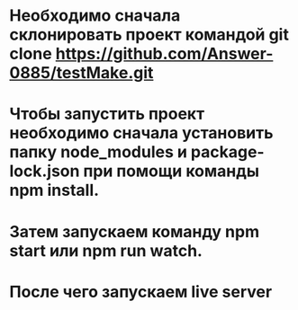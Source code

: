 # Необходимо сначала склонировать проект командой git clone https://github.com/Answer-0885/testMake.git
# Чтобы запустить проект необходимо сначала установить папку node_modules и package-lock.json при помощи команды npm install.
# Затем запускаем команду npm start или npm run watch.
# После чего запускаем live server
